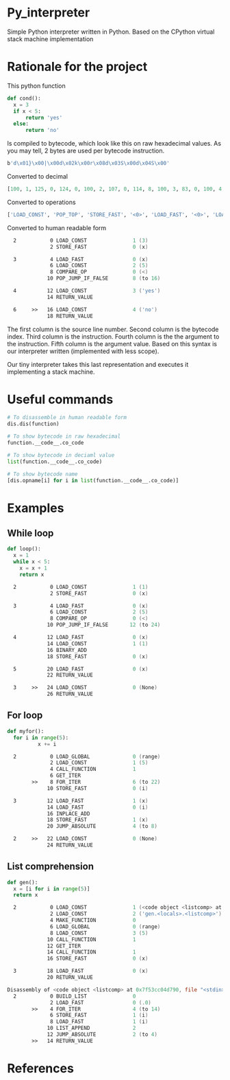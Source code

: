 # Py_interpreter
Simple Python interpreter written in Python. Based on the CPython virtual stack machine implementation

# Rationale for the project

This python function

```py
def cond():
  x = 3
  if x < 5:
      return 'yes'
  else:
      return 'no'
```

Is compiled to bytecode, which look like this on raw hexadecimal values. As you may tell, 2 bytes are used
per bytecode instruction.

```asm
b'd\x01}\x00|\x00d\x02k\x00r\x08d\x03S\x00d\x04S\x00'
```

Converted to decimal

```py
[100, 1, 125, 0, 124, 0, 100, 2, 107, 0, 114, 8, 100, 3, 83, 0, 100, 4, 83, 0]
```

Converted to operations

```py
['LOAD_CONST', 'POP_TOP', 'STORE_FAST', '<0>', 'LOAD_FAST', '<0>', 'LOAD_CONST', 'ROT_TWO', 'COMPARE_OP', '<0>', 'POP_JUMP_IF_FALSE', '<8>', 'LOAD_CONST', 'ROT_THREE', 'RETURN_VALUE', '<0>', 'LOAD_CONST', 'DUP_TOP', 'RETURN_VALUE', '<0>']
```

Converted to human readable form

```asm
  2           0 LOAD_CONST               1 (3)
              2 STORE_FAST               0 (x)

  3           4 LOAD_FAST                0 (x)
              6 LOAD_CONST               2 (5)
              8 COMPARE_OP               0 (<)
             10 POP_JUMP_IF_FALSE        8 (to 16)

  4          12 LOAD_CONST               3 ('yes')
             14 RETURN_VALUE

  6     >>   16 LOAD_CONST               4 ('no')
             18 RETURN_VALUE
```

The first column is the source line number. Second column is the bytecode index. Third column 
is the instruction. Fourth column is the the argument to the instruction. Fifth column is the
argument value. Based on this syntax is our interpreter written (implemented with less scope).

Our tiny interpreter takes this last representation and executes it implementing a stack machine.

# Useful commands

```py
# To disassemble in human readable form
dis.dis(function)
```

```py
# To show bytecode in raw hexadecimal 
function.__code__.co_code
```

```py
# To show bytecode in deciaml value 
list(function.__code__.co_code)
```

```py
# To show bytecode name
[dis.opname[i] for i in list(function.__code__.co_code)]
```

# Examples

## While loop 

```py
def loop():
  x = 1
  while x < 5:
    x = x + 1
    return x
```

```asm
  2           0 LOAD_CONST               1 (1)
              2 STORE_FAST               0 (x)

  3           4 LOAD_FAST                0 (x)
              6 LOAD_CONST               2 (5)
              8 COMPARE_OP               0 (<)
             10 POP_JUMP_IF_FALSE       12 (to 24)

  4          12 LOAD_FAST                0 (x)
             14 LOAD_CONST               1 (1)
             16 BINARY_ADD
             18 STORE_FAST               0 (x)

  5          20 LOAD_FAST                0 (x)
             22 RETURN_VALUE

  3     >>   24 LOAD_CONST               0 (None)
             26 RETURN_VALUE
```

## For loop 

```py
def myfor():
  for i in range(5):
          x += i
```

```asm
  2           0 LOAD_GLOBAL              0 (range)
              2 LOAD_CONST               1 (5)
              4 CALL_FUNCTION            1
              6 GET_ITER
        >>    8 FOR_ITER                 6 (to 22)
             10 STORE_FAST               0 (i)

  3          12 LOAD_FAST                1 (x)
             14 LOAD_FAST                0 (i)
             16 INPLACE_ADD
             18 STORE_FAST               1 (x)
             20 JUMP_ABSOLUTE            4 (to 8)

  2     >>   22 LOAD_CONST               0 (None)
             24 RETURN_VALUE
```

## List comprehension 

```py
def gen():
  x = [i for i in range(5)]
  return x
```

```asm
  2           0 LOAD_CONST               1 (<code object <listcomp> at 0x7f53cc04d790, file "<stdin>", line 2>)
              2 LOAD_CONST               2 ('gen.<locals>.<listcomp>')
              4 MAKE_FUNCTION            0
              6 LOAD_GLOBAL              0 (range)
              8 LOAD_CONST               3 (5)
             10 CALL_FUNCTION            1
             12 GET_ITER
             14 CALL_FUNCTION            1
             16 STORE_FAST               0 (x)

  3          18 LOAD_FAST                0 (x)
             20 RETURN_VALUE

Disassembly of <code object <listcomp> at 0x7f53cc04d790, file "<stdin>", line 2>:
  2           0 BUILD_LIST               0
              2 LOAD_FAST                0 (.0)
        >>    4 FOR_ITER                 4 (to 14)
              6 STORE_FAST               1 (i)
              8 LOAD_FAST                1 (i)
             10 LIST_APPEND              2
             12 JUMP_ABSOLUTE            2 (to 4)
        >>   14 RETURN_VALUE
```

# References
